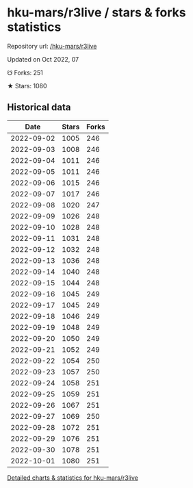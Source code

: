 # hku-mars/r3live / stars & forks statistics

Repository url: [/hku-mars/r3live](https://github.com/hku-mars/r3live)

Updated on Oct 2022, 07

☋ Forks: 251

★ Stars: 1080

## Historical data
| Date | Stars | Forks |
|------|-------|-------|
| 2022-09-02 | 1005 | 246 | 
| 2022-09-03 | 1008 | 246 | 
| 2022-09-04 | 1011 | 246 | 
| 2022-09-05 | 1011 | 246 | 
| 2022-09-06 | 1015 | 246 | 
| 2022-09-07 | 1017 | 246 | 
| 2022-09-08 | 1020 | 247 | 
| 2022-09-09 | 1026 | 248 | 
| 2022-09-10 | 1028 | 248 | 
| 2022-09-11 | 1031 | 248 | 
| 2022-09-12 | 1032 | 248 | 
| 2022-09-13 | 1036 | 248 | 
| 2022-09-14 | 1040 | 248 | 
| 2022-09-15 | 1044 | 248 | 
| 2022-09-16 | 1045 | 249 | 
| 2022-09-17 | 1045 | 249 | 
| 2022-09-18 | 1046 | 249 | 
| 2022-09-19 | 1048 | 249 | 
| 2022-09-20 | 1050 | 249 | 
| 2022-09-21 | 1052 | 249 | 
| 2022-09-22 | 1054 | 250 | 
| 2022-09-23 | 1057 | 250 | 
| 2022-09-24 | 1058 | 251 | 
| 2022-09-25 | 1059 | 251 | 
| 2022-09-26 | 1067 | 251 | 
| 2022-09-27 | 1069 | 250 | 
| 2022-09-28 | 1072 | 251 | 
| 2022-09-29 | 1076 | 251 | 
| 2022-09-30 | 1078 | 251 | 
| 2022-10-01 | 1080 | 251 | 


[Detailed charts & statistics for hku-mars/r3live](https://reviewgithub.com/rep/hku-mars/r3live)
